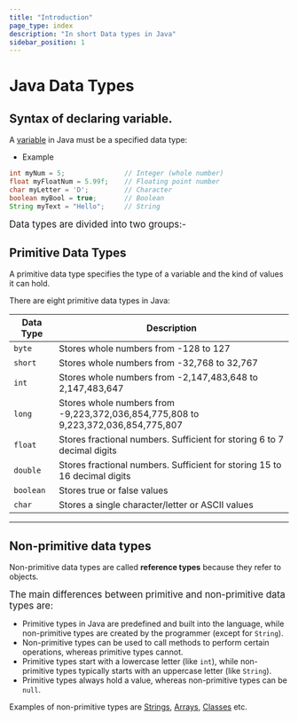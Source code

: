 ```yaml
---
title: "Introduction"
page_type: index
description: "In short Data types in Java"
sidebar_position: 1
---
```


# Java Data Types


## Syntax of declaring variable.
A [variable](https://www.w3schools.com/JAVA/java_variables.asp) in Java must be a specified data type:

- Example

```java
int myNum = 5;               // Integer (whole number)
float myFloatNum = 5.99f;    // Floating point number
char myLetter = 'D';         // Character
boolean myBool = true;       // Boolean
String myText = "Hello";     // String
```


<big> Data types are divided into two groups:-</big>
## Primitive Data Types

A primitive data type specifies the type of a variable and the kind of values it can hold.

There are eight primitive data types in Java:

| Data Type | Description                                                                       |
| --------- | --------------------------------------------------------------------------------- |
| `byte`    | Stores whole numbers from -128 to 127                                             |
| `short`   | Stores whole numbers from -32,768 to 32,767                                       |
| `int`     | Stores whole numbers from -2,147,483,648 to 2,147,483,647                         |
| `long`    | Stores whole numbers from -9,223,372,036,854,775,808 to 9,223,372,036,854,775,807 |
| `float`   | Stores fractional numbers. Sufficient for storing 6 to 7 decimal digits           |
| `double`  | Stores fractional numbers. Sufficient for storing 15 to 16 decimal digits         |
| `boolean` | Stores true or false values                                                       |
| `char`    | Stores a single character/letter or ASCII values                                  |

---
## Non-primitive data types 

Non-primitive data types are called **reference types** because they refer to objects.

<big>The main differences between primitive and non-primitive data types are:</big>

- Primitive types in Java are predefined and built into the language, while non-primitive types are created by the programmer (except for `String`).
- Non-primitive types can be used to call methods to perform certain operations, whereas primitive types cannot.
- Primitive types start with a lowercase letter (like `int`), while non-primitive types typically starts with an uppercase letter (like `String`).
- Primitive types always hold a value, whereas non-primitive types can be `null`.

Examples of non-primitive types are [Strings](https://www.w3schools.com/JAVA/java_strings.asp), [Arrays](https://www.w3schools.com/JAVA/java_arrays.asp), [Classes](https://www.w3schools.com/JAVA/java_classes.asp) etc.